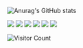 ![Anurag's GitHub stats](https://github-readme-stats.vercel.app/api?username=Kori-Sama&show_icons=true&theme=radical)

![](https://img.shields.io/badge/C%23-green) ![](https://img.shields.io/badge/TS-blue) ![](https://img.shields.io/badge/JS-yellow)  ![](https://img.shields.io/badge/C++-white) ![](https://img.shields.io/badge/Rust-orange) ![](https://img.shields.io/badge/Go-aqua)


![Visitor Count](https://profile-counter.glitch.me/Kori-Sama/count.svg)


